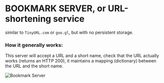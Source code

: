 # BOOKMARK SERVER, or URL-shortening service
similar to `TinyURL.com` or `goo.gl`, but with no persistent storage.

### How it generally works:
This server will accept a URL and a short name, check that the URL actually
works (returns an HTTP 200), it maintains a mapping (dictionary) between
the URL and the short name.

![Bookmark Server](https://user-images.githubusercontent.com/13325802/58197198-0b85c700-7ccc-11e9-9e9a-747801739d1c.png)

    